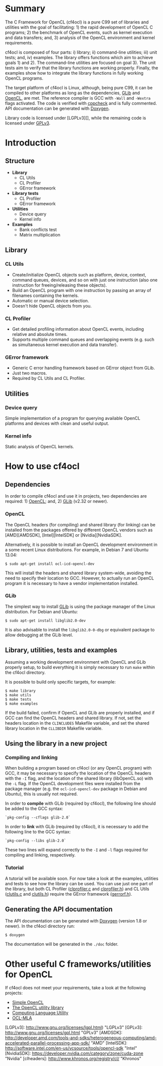 Summary
=======

The C Framework for OpenCL (cf4ocl) is a pure C99 set of libraries and
utilities with the goal of facilitating: 1) the rapid development of 
OpenCL C programs; 2) the benchmark of OpenCL events, such as kernel 
execution and data transfers; and, 3) analysis of the OpenCL 
environment and kernel requirements.

cf4ocl is composed of four parts: i) library; ii) command-line 
utilities; iii) unit tests; and, iv) examples. The library offers 
functions which aim to achieve goals 1) and 2). The command-line 
utilities are focused on goal 3). The unit tests aim to verify that the 
library functions are working properly. Finally, the examples show how 
to integrate the library functions in fully working OpenCL programs.

The target platform of cf4ocl is Linux, although, being pure C99, it 
can be compiled to other platforms as long as the dependencies, 
[GLib][] and [OpenCL][], are met. The reference compiler is GCC with 
`-Wall` and `-Wextra` flags activated. The code is verified with 
[cppcheck][] and is fully commented. API documentation can be generated 
with [Doxygen][].

Library code is licensed under [LGPLv3][], while the remaining code is 
licensed under [GPLv3](http://www.gnu.org/licenses/gpl.html).

<!--- 
Table of contents
=================
[TOC]
-->

Introduction
============

Structure
---------

* **Library**
    * CL Utils
    * CL Profiler
    * GError framework
* **Library tests**
    * CL Profiler
    * GError framework
* **Utilities**
    * Device query
    * Kernel info
* **Examples**
    * Bank conflicts test
    * Matrix multiplication

Library
-------

### CL Utils

* Create/initialize OpenCL objects such as platform, device, context, 
command queues, devices, and so on with just one instruction (also one
instruction for freeing/releasing these objects).
* Build an OpenCL program with one instruction by passing an array of
filenames containing the kernels.
* Automatic or manual device selection.
* Doesn't hide OpenCL objects from you.

### CL Profiler

* Get detailed profiling information about OpenCL events, including
relative and absolute times.
* Supports multiple command queues and overlapping events (e.g. such
as simultaneous kernel execution and data transfer).

### GError framework

* Generic C error handling framework based on GError object from GLib.
* Just two macros.
* Required by CL Utils and CL Profiler.

Utilities
---------

### Device query

Simple implementation of a program for querying available OpenCL
platforms and devices with clean and useful output.

### Kernel info

Static analysis of OpenCL kernels.

How to use cf4ocl
=================

Dependencies
------------

In order to compile cf4ocl and use it in projects, two dependencies are
required: 1) [OpenCL][]; and, 2) [GLib][] (v2.32 or newer).

### OpenCL

The OpenCL headers (for compiling) and shared library (for linking) can
be installed from the packages offered by different OpenCL vendors such
as [AMD][AMDSDK], [Intel][IntelSDK] or [Nvidia][NvidiaSDK]. 

Alternatively, it is possible to install an OpenCL development 
environment in a some recent Linux distributions. For example, in Debian
7 and Ubuntu 13.04:

    $ sudo apt-get install ocl-icd-opencl-dev

This will install the headers and shared library system-wide, avoiding 
the need to specify their location to GCC. However, to actually run an 
OpenCL program it is necessary to have a vendor implementation 
installed.

### GLib

The simplest way to install [GLib][] is using the package manager of
the Linux distribution. For Debian and Ubuntu:

    $ sudo apt-get install libglib2.0-dev
    
It is also advisable to install the `libglib2.0-0-dbg` or equivalent
package to allow debugging at the GLib level.

Library, utilities, tests and examples
--------------------------------------

Assuming a working development environment with OpenCL and GLib 
properly setup, to build everything it is simply necessary to run `make`
within the cf4ocl directory.

It is possible to build only specific targets, for example:

    $ make library
    $ make utils
    $ make tests
    $ make examples

If the build failed, confirm if OpenCL and GLib are properly installed,
and if GCC can find the OpenCL headers and shared library. If not,
set the headers location in the `CLINCLUDES` Makefile variable, and set
the shared library location in the `CLLIBDIR` Makefile variable.

Using the library in a new project
----------------------------------

### Compiling and linking

When building a program based on cf4ocl (or any OpenCL program) with 
GCC, it may be necessary to specify the location of the OpenCL headers 
with the `-I` flag, and the location of the shared library 
(libOpenCL.so) with the `-L` flag. If the OpenCL development files were
installed from the package manager (e.g. the `ocl-icd-opencl-dev` 
package in Debian and Ubuntu), this is usually not required.

In order to **compile** with GLib (required by cf4ocl), the following 
line should be added to the GCC syntax:

    `pkg-config --cflags glib-2.0`
    
In order to **link** with GLib (required by cf4ocl), it is necessary to 
add the following line to the GCC syntax:

    `pkg-config --libs glib-2.0`

These two lines will expand correctly to the `-I` and `-l` flags 
required for compiling and linking, respectively.

### Tutorial

A tutorial will be available soon. For now take a look at the examples, 
utilities and tests to see how the library can be used. You can use
just one part of the library, but both CL Profiler 
([clprofiler.c](https://github.com/FakenMC/cf4ocl/blob/master/clprofiler.c) 
and [clprofiler.h](https://github.com/FakenMC/cf4ocl/blob/master/clprofiler.h)) 
and CL Utils ([clutils.c](https://github.com/FakenMC/cf4ocl/blob/master/clutils.c)
and [clutils.h](https://github.com/FakenMC/cf4ocl/blob/master/clutils.h)) 
require the GError framework ([gerrorf.h](https://github.com/FakenMC/cf4ocl/blob/master/gerrorf.h)).

Generating the API documentation
--------------------------------

The API documentation can be generated with [Doxygen][] (version 1.8 or
newer). In the cf4ocl directory run:

    $ doxygen
    
The documentation will be generated in the `./doc` folder.

Other useful C frameworks/utilities for OpenCL
==============================================

If cf4ocl does not meet your requirements, take a look at the following
projects:

* [Simple OpenCL][]
* [The OpenCL utility library][]
* [Computing Language Utility][]
* [OCL-MLA][]

<!---
Conclusions
===========

References
==========

Appendices
==========
-->

[GLib]: https://developer.gnome.org/glib/ "GLib"
[OpenCL]: http://www.khronos.org/opencl/ "OpenCL"
[Doxygen]: http://www.doxygen.org/‎ "Doxygen"
[cppcheck]: http://cppcheck.sourceforge.net/ "cppcheck"
[LGPLv3]: http://www.gnu.org/licenses/lgpl.html) "LGPLv3"
[GPLv3]: http://www.gnu.org/licenses/gpl.html "GPLv3"
[AMDSDK]: http://developer.amd.com/tools-and-sdks/heterogeneous-computing/amd-accelerated-parallel-processing-app-sdk/ "AMD"
[IntelSDK]: http://software.intel.com/en-us/vcsource/tools/opencl-sdk "Intel"
[NvidiaSDK]: https://developer.nvidia.com/category/zone/cuda-zone "Nvidia"
[clheaders]: http://www.khronos.org/registry/cl/ "Khronos"

[Simple OpenCL]: http://code.google.com/p/simple-opencl/ "Simple OpenCL"
[The OpenCL utility library]: https://github.com/Oblomov/CLU "The OpenCL utility library"
[Computing Language Utility]: https://github.com/Computing-Language-Utility/CLU "Computing Language Utility"
[OCL-MLA]: http://tuxfan.github.io/ocl-mla/ "OCL-MLA"
